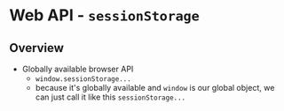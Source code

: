 # Web API - `sessionStorage`
## Overview
* Globally available browser API
  * `window.sessionStorage...`
  * because it's globally available and `window` is our global object, we can just call it like this `sessionStorage...`